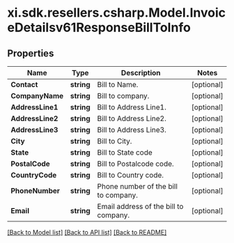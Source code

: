 # xi.sdk.resellers.csharp.Model.InvoiceDetailsv61ResponseBillToInfo

## Properties

Name | Type | Description | Notes
------------ | ------------- | ------------- | -------------
**Contact** | **string** | Bill to Name. | [optional] 
**CompanyName** | **string** | Bill to company. | [optional] 
**AddressLine1** | **string** | Bill to Address Line1. | [optional] 
**AddressLine2** | **string** | Bill to Address Line2. | [optional] 
**AddressLine3** | **string** | Bill to Address Line3. | [optional] 
**City** | **string** | Bill to City. | [optional] 
**State** | **string** | Bill to State code | [optional] 
**PostalCode** | **string** | Bill to Postalcode code. | [optional] 
**CountryCode** | **string** | Bill to Country code. | [optional] 
**PhoneNumber** | **string** | Phone number of the bill to company. | [optional] 
**Email** | **string** | Email address of the bill to company. | [optional] 

[[Back to Model list]](../README.md#documentation-for-models) [[Back to API list]](../README.md#documentation-for-api-endpoints) [[Back to README]](../README.md)

